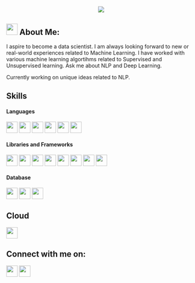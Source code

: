 <h1 align = "center">
  <a href = "https://git.io/typing.svg">
    <img src = "https://readme-typing-svg.herokuapp.com/?lines=This+is+Ritesh+Mishra!!;Nice+to+meet+you+%F0%9F%91%8B&center=true&size=25">
    </a>
  </h1>
  
  
  ##  <img src="https://raw.githubusercontent.com/TheDudeThatCode/TheDudeThatCode/master/Assets/Designer.gif"  height="30px">  About Me:
I aspire to become a data scientist. I am always looking forward to new or real-world experiences related to Machine Learning. I have worked with various machine learning algortihms related to Supervised and Unsupervised learning. Ask me about NLP and Deep Learning. 

Currently working on unique ideas related to NLP.

## Skills

#### Languages
<p align = "left">
<img src = "https://img.shields.io/badge/Python-FFD43B?style=for-the-badge&logo=python&logoColor=blue" height = "30px">
<img src = "https://img.shields.io/badge/C%2B%2B-00599C?style=for-the-badge&logo=c%2B%2B&logoColor=white" height = "30px">
<img src = "https://img.shields.io/badge/C-00599C?style=for-the-badge&logo=c&logoColor=white" height = "30px">
<img src = "https://img.shields.io/badge/HTML5-E34F26?style=for-the-badge&logo=html5&logoColor=white" height = "30px">
<img src = "https://img.shields.io/badge/CSS3-1572B6?style=for-the-badge&logo=css3&logoColor=white" height = "30px">
<img src = "https://img.shields.io/badge/PHP-777BB4?style=for-the-badge&logo=php&logoColor=white" height = "30px">
</p>
  
 #### Libraries and Frameworks
<p align = "left">
<img src = "https://img.shields.io/badge/TensorFlow-FF6F00?style=for-the-badge&logo=tensorflow&logoColor=white" height = "30px">
<img src = "https://img.shields.io/badge/Keras-FF0000?style=for-the-badge&logo=keras&logoColor=white" height = "30px">
<img src = "https://img.shields.io/badge/Django-092E20?style=for-the-badge&logo=django&logoColor=green" height = "30px">
<img src = "https://img.shields.io/badge/Pandas-2C2D72?style=for-the-badge&logo=pandas&logoColor=white" height = "30px">
<img src = "https://img.shields.io/badge/Numpy-777BB4?style=for-the-badge&logo=numpy&logoColor=white" height = "30px">
<img src = "https://img.shields.io/badge/scikit_learn-F7931E?style=for-the-badge&logo=scikit-learn&logoColor=white" height = "30px">
<img src = "https://img.shields.io/badge/fastapi-109989?style=for-the-badge&logo=FASTAPI&logoColor=white" height = "30px">
<img src = "https://img.shields.io/badge/Flask-000000?style=for-the-badge&logo=flask&logoColor=white", height = "30px">  
</p>

#### Database
<p align = "left">
<img src = "https://img.shields.io/badge/MySQL-005C84?style=for-the-badge&logo=mysql&logoColor=white" height = "30px">
<img src = "https://img.shields.io/badge/SQLite-07405E?style=for-the-badge&logo=sqlite&logoColor=white" height = "30px">
<img src = "https://img.shields.io/badge/MariaDB-003545?style=for-the-badge&logo=mariadb&logoColor=white" height = "30px">
</p>

## Cloud
<p align = "left">
<img src = "https://img.shields.io/badge/microsoft%20azure-0089D6?style=for-the-badge&logo=microsoft-azure&logoColor=white", height = "30px">
</p>

## Connect with me on:
<p align = "left">
<a href = "https://www.linkedin.com/in/ritesh-mishra-687676223/"><img src = "https://img.shields.io/badge/LinkedIn-0077B5?style=for-the-badge&logo=linkedin&logoColor=white" height = "30px"></a>
<a href = "mailto:ritesh2002dsci@gmail.com"><img src = "https://img.shields.io/badge/Gmail-D14836?style=for-the-badge&logo=gmail&logoColor=white" height = "30px"></a>
